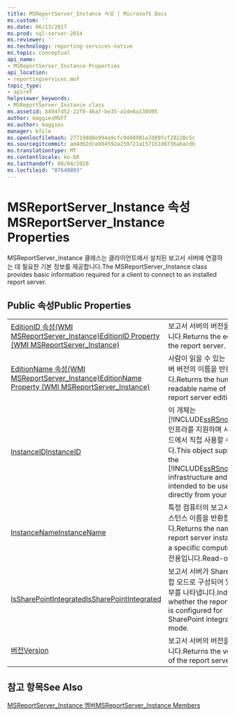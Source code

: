 ```yaml
---
title: MSReportServer_Instance 속성 | Microsoft Docs
ms.custom: ''
ms.date: 06/13/2017
ms.prod: sql-server-2014
ms.reviewer: ''
ms.technology: reporting-services-native
ms.topic: conceptual
api_name:
- MSReportServer_Instance Properties
api_location:
- reportingservices.mof
topic_type:
- apiref
helpviewer_keywords:
- MSReportServer_Instance class
ms.assetid: b494fd52-22f0-46af-be35-a1de8a138d95
author: maggiesMSFT
ms.author: maggies
manager: kfile
ms.openlocfilehash: 27719888e994a9cfc9408901a7d89fcf28220c5c
ms.sourcegitcommit: ad4d92dce894592a259721a1571b1d8736abacdb
ms.translationtype: MT
ms.contentlocale: ko-KR
ms.lasthandoff: 08/04/2020
ms.locfileid: "87649893"
---
```

# <a name="msreportserver_instance-properties"></a><span data-ttu-id="86866-102">MSReportServer_Instance 속성</span><span class="sxs-lookup"><span data-stu-id="86866-102">MSReportServer_Instance Properties</span></span>
  <span data-ttu-id="86866-103">MSReportServer_Instance 클래스는 클라이언트에서 설치된 보고서 서버에 연결하는 데 필요한 기본 정보를 제공합니다.</span><span class="sxs-lookup"><span data-stu-id="86866-103">The MSReportServer_Instance class provides basic information required for a client to connect to an installed report server.</span></span>  
  
## <a name="public-properties"></a><span data-ttu-id="86866-104">Public 속성</span><span class="sxs-lookup"><span data-stu-id="86866-104">Public Properties</span></span>  
  
|||  
|-|-|  
|[<span data-ttu-id="86866-105">EditionID 속성&#40;WMI MSReportServer_Instance&#41;</span><span class="sxs-lookup"><span data-stu-id="86866-105">EditionID Property &#40;WMI MSReportServer_Instance&#41;</span></span>](msreportserver-instance-properties-editionid.md)|<span data-ttu-id="86866-106">보고서 서버의 버전을 반환합니다.</span><span class="sxs-lookup"><span data-stu-id="86866-106">Returns the edition of the report server.</span></span>|  
|[<span data-ttu-id="86866-107">EditionName 속성&#40;WMI MSReportServer_Instance&#41;</span><span class="sxs-lookup"><span data-stu-id="86866-107">EditionName Property &#40;WMI MSReportServer_Instance&#41;</span></span>](msreportserver-instance-properties-editionname.md)|<span data-ttu-id="86866-108">사람이 읽을 수 있는 보고서 서버 버전의 이름을 반환합니다.</span><span class="sxs-lookup"><span data-stu-id="86866-108">Returns the human readable name of the report server edition.</span></span>|  
|[<span data-ttu-id="86866-109">InstanceID</span><span class="sxs-lookup"><span data-stu-id="86866-109">InstanceID</span></span>](msreportserver-instance-properties-instanceid.md)|<span data-ttu-id="86866-110">이 개체는 [!INCLUDE[ssRSnoversion](../../includes/ssrsnoversion-md.md)] 인프라를 지원하며 사용자 코드에서 직접 사용할 수 없습니다.</span><span class="sxs-lookup"><span data-stu-id="86866-110">This object supports the [!INCLUDE[ssRSnoversion](../../includes/ssrsnoversion-md.md)] infrastructure and is not intended to be used directly from your code.</span></span>|  
|[<span data-ttu-id="86866-111">InstanceName</span><span class="sxs-lookup"><span data-stu-id="86866-111">InstanceName</span></span>](msreportserver-instance-properties-instancename.md)|<span data-ttu-id="86866-112">특정 컴퓨터의 보고서 서버 인스턴스 이름을 반환합니다.</span><span class="sxs-lookup"><span data-stu-id="86866-112">Returns the name of a report server instance on a specific computer.</span></span> <span data-ttu-id="86866-113">읽기 전용입니다.</span><span class="sxs-lookup"><span data-stu-id="86866-113">Read-only.</span></span>|  
|[<span data-ttu-id="86866-114">IsSharePointIntegrated</span><span class="sxs-lookup"><span data-stu-id="86866-114">IsSharePointIntegrated</span></span>](msreportserver-instance-properties-issharepointintegrated.md)|<span data-ttu-id="86866-115">보고서 서버가 SharePoint 통합 모드로 구성되어 있는지 여부를 나타냅니다.</span><span class="sxs-lookup"><span data-stu-id="86866-115">Indicates whether the report server is configured for SharePoint integrate mode.</span></span>|  
|[<span data-ttu-id="86866-116">버전</span><span class="sxs-lookup"><span data-stu-id="86866-116">Version</span></span>](msreportserver-instance-properties-version.md)|<span data-ttu-id="86866-117">보고서 서버의 버전을 반환합니다.</span><span class="sxs-lookup"><span data-stu-id="86866-117">Returns the version of the report server.</span></span>|  
  
## <a name="see-also"></a><span data-ttu-id="86866-118">참고 항목</span><span class="sxs-lookup"><span data-stu-id="86866-118">See Also</span></span>  
 [<span data-ttu-id="86866-119">MSReportServer_Instance 멤버</span><span class="sxs-lookup"><span data-stu-id="86866-119">MSReportServer_Instance Members</span></span>](msreportserver-instance-members.md)  
  
  
